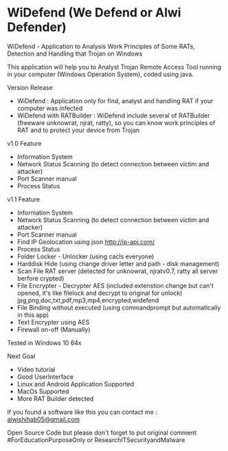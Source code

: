 # WiDefend (We Defend or Alwi Defender)

WiDefend - Application to Analysis Work Principles of Some RATs, Detection and Handling that Trojan on Windows

This application will help you to Analyst Trojan Remote Access Tool running in your computer (Windows Operation System), coded using java.

Version Release
- WiDefend : Application only for find, analyst and handling RAT if your computer was infected
- WiDefend with RATBuilder : WiDefend include several of RATBuilder (freeware unknowrat, njrat, ratty), so you can know work principles of RAT and to protect your device from Trojan

v1.0 Feature
- Information System
- Network Status Scanning (to detect connection between victim and attacker)
- Port Scanner manual
- Process Status

v1.1 Feature
- Information System
- Network Status Scanning (to detect connection between victim and attacker)
- Port Scanner manual
- Find IP Geolocation using json http://ip-api.com/
- Process Status
- Folder Locker - Unlocker (using cacls everyone)
- Harddisk Hide (using change driver letter and path - disk management)
- Scan File RAT server (detected for unknowrat, njratv0.7, ratty all server berfore crypted)
- File Encrypter - Decrypter AES (included extenstion change but can't opened, it's like filelock and decrypt to original for unlock) jpg,png,doc,txt,pdf,mp3,mp4,encrypted,widefend
- File Binding without executed (using commandprompt but automatically in this app)
- Text Encrypter using AES
- Firewall on-off (Manually)

Tested in Windows 10 64x

Next Goal
- Video tutorial
- Good UserInterface
- Linux and Android Application Supported
- MacOs Supported
- More RAT Builder detected

If you found a software like this you can contact me : alwishihab05@gmail.com


Open Source Code but please don't forget to put original comment
#ForEducationPurposeOnly or ResearchITSecurityandMalware
